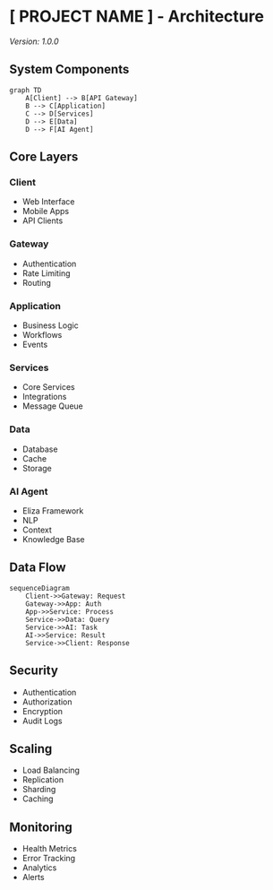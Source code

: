 # [ PROJECT NAME ] - Architecture
*Version: 1.0.0*

## System Components

```mermaid
graph TD
    A[Client] --> B[API Gateway]
    B --> C[Application]
    C --> D[Services]
    D --> E[Data]
    D --> F[AI Agent]
```

## Core Layers

### Client
- Web Interface
- Mobile Apps
- API Clients

### Gateway
- Authentication
- Rate Limiting
- Routing

### Application
- Business Logic
- Workflows
- Events

### Services
- Core Services
- Integrations
- Message Queue

### Data
- Database
- Cache
- Storage

### AI Agent
- Eliza Framework
- NLP
- Context
- Knowledge Base

## Data Flow

```mermaid
sequenceDiagram
    Client->>Gateway: Request
    Gateway->>App: Auth
    App->>Service: Process
    Service->>Data: Query
    Service->>AI: Task
    AI->>Service: Result
    Service->>Client: Response
```

## Security
- Authentication
- Authorization
- Encryption
- Audit Logs

## Scaling
- Load Balancing
- Replication
- Sharding
- Caching

## Monitoring
- Health Metrics
- Error Tracking
- Analytics
- Alerts

